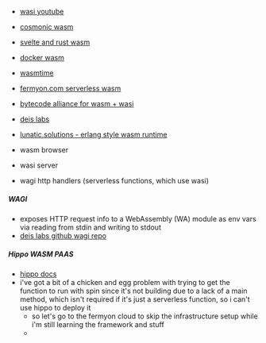 - [wasi youtube](https://www.youtube.com/watch?v=97yJtD5FKe4)
- [cosmonic wasm](https://labs.cosmonic.com/)
- [svelte and rust wasm](https://blog.logrocket.com/integrating-svelte-app-rust-webassembly)
- [docker wasm](https://www.docker.com/blog/docker-wasm-technical-preview/)
- [wasmtime](https://docs.wasmtime.dev/tutorial-create-hello-world.html)
- [fermyon.com serverless wasm](https://www.fermyon.com/spin)
- [bytecode alliance for wasm + wasi](https://bytecodealliance.org/)
- [deis labs](https://deislabs.io/posts/wagi-updates/)
- [lunatic.solutions - erlang style wasm runtime](https://lunatic.solutions/)


- wasm browser
- wasi server
- wagi http handlers (serverless functions, which use wasi)

##### WAGI
- exposes HTTP request info to a WebAssembly (WA) module as env vars via reading from stdin and writing to stdout
- [deis labs github wagi repo](https://github.com/deislabs)

##### Hippo WASM PAAS
- [hippo docs](https://docs.hippofactory.dev/)
- i've got a bit of a chicken and egg problem with trying to get the function to run with spin since it's not building due to a lack of a main method, which isn't required if it's just a serverless function, so i can't use hippo to deploy it
	- so let's go to the fermyon cloud to skip the infrastructure setup while i'm still learning the framework and stuff
	- 